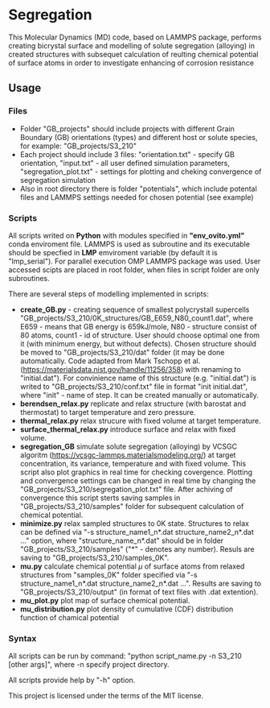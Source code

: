 # Segregation

This Molecular Dynamics (MD) code, based on LAMMPS package, performs creating bicrystal surface and modelling of solute segregation (alloying) in created structures with subsequet calculation of reulting chemical potential of surface atoms in order to investigate enhancing of corrosion resistance

## Usage

### Files

- Folder "GB_projects" should include projects with different Grain Boundary (GB) orientations (types) and different host or solute species, for example: "GB_projects/S3_210"
- Each project should include 3 files: "orientation.txt" - specify GB orientation, "input.txt" - all user defined simulation parameters, "segregation_plot.txt" - settings for plotting and cheking convergence of segregation simulation
- Also in root directory there is folder "potentials", which include potental files and LAMMPS settings needed for chosen potential (see example)

### Scripts

All scripts writed on <strong>Python</strong> with modules specified in <strong>"env_ovito.yml"</strong> conda enviroment file. 
LAMMPS is used as subroutine and its executable should be specfied in <strong>LMP</strong> emviroment variable (by default it is "lmp_serial"). For parallel execution OMP LAMMPS package was used.
User accessed scipts are placed in root folder, when files in script folder are only subroutines.

There are several steps of modelling implemented in scripts:

- <strong>create_GB.py</strong> - creating sequence of smallest polycrystall supercells "GB_projects/S3_210/0K_structures/GB_E659_N80_count1.dat", where E659 - means that GB energy is 659kJ/mole, N80 - structure consist of 80 atoms, count1 - id of structure.
User should choose optimal one from it (with minimum energy, but without defects). Chosen structure should be moved to "GB_projects/S3_210/dat" folder (it may be done automatically. Code adapted from Mark Tschopp et al. (https://materialsdata.nist.gov/handle/11256/358)
with renaming to "initial.dat"). For convinience name of this structure (e.g. "initial.dat") is writed to "GB_projects/S3_210/conf.txt" file in format "init initial.dat", 
where "init" - name of step. It can be created manually or automatically. 
- <strong>berendsen_relax.py</strong> replicate and relax structure (with barostat and thermostat) to target temperature and zero pressure. 
- <strong>thermal_relax.py</strong> relax strucure with fixed volume at target temperature.
- <strong>surface_thermal_relax.py</strong> introduce surface and relax with fixed volume.
- <strong>segregation_GB</strong> simulate solute segregation (alloying) by VCSGC algoritm (https://vcsgc-lammps.materialsmodeling.org/) at target concentration, its variance, temperature and with fixed volume. 
This script also plot graphics in real time for checking covergence. Plotting and convergence settings can be changed in real time by changing the 
"GB_projects/S3_210/segregation_plot.txt" file.
After achiving of convergence this script sterts saving samples in "GB_projects/S3_210/samples" folder for subsequent calculation of chemical potential.
- <strong>minimize.py</strong> relax sampled structures to 0K state. Structures to relax can be defined via "-s structure_name1_n*.dat structure_name2_n*.dat ..." option, 
where "structure_name_n*.dat" should be in folder "GB_projects/S3_210/samples" ("*" - denotes any number). Resuls are saving to "GB_projects/S3_210/samples_0K".
- <strong>mu.py</strong> calculate chemical potential $\mu$ of surface atoms from relaxed structures from "samples_0K" folder specified via "-s structure_name1_n*.dat structure_name2_n*.dat ...". 
Results are saving to "GB_projects/S3_210/output" (in format of text files with .dat extention).
- <strong>mu_plot.py</strong> plot map of surface chemical potential.
- <strong>mu_distribution.py</strong> plot density of cumulative (CDF) distribution function of chamical potential

### Syntax

All scripts can be run by command:
"python script_name.py -n S3_210 [other args]", where -n specify project directory.

All scripts provide help by "-h" option.



This project is licensed under the terms of the MIT license.
